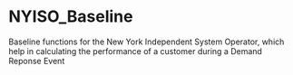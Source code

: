 # NYISO_Baseline
 
Baseline functions for the New York Independent System Operator, which help in calculating the performance of a customer during a Demand Reponse Event
